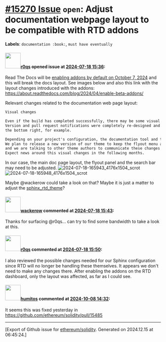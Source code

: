 # [\#15270 Issue](https://github.com/ethereum/solidity/issues/15270) `open`: Adjust documentation webpage layout to be compatible with RTD addons 
**Labels**: `documentation :book:`, `must have eventually`


#### <img src="https://avatars.githubusercontent.com/u/457348?u=e02c93e6d98c1154952140a8d5af50d9d5ca59c9&v=4" width="50">[r0qs](https://github.com/r0qs) opened issue at [2024-07-18 15:36](https://github.com/ethereum/solidity/issues/15270):

Read The Docs will be [enabling addons by default on October 7, 2024](https://about.readthedocs.com/blog/2024/07/addons-by-default/) and this will break the docs layout. See images below and also this link with the layout changes introduced with the addons: https://about.readthedocs.com/blog/2024/04/enable-beta-addons/

Relevant changes related to the documentation web page layout:
```txt
Visual changes

Even if the build has completed successfully, there may be some visual changes.
Version and pull request notifications were completely re-designed and the flyout menu has been moved to a floating position in
the bottom right, for example.

Depending on your project's configuration, the documentation tool and the theme you are using, you will notice these differences.
We plan to release a new version of our theme to keep the flyout menu at the bottom left integrated with the navbar soon,
and we are talking to other theme authors to communicate these changes and work with them towards a better integration.
Expect news around this visual changes in the following months.
```

In our case, the main doc page layout, the flyout panel and the search bar may need to be adjusted.
![2024-07-18-165943_4176x1504_scrot](https://github.com/user-attachments/assets/6c3c1153-99a4-4850-a7ad-61f2f4599444)
![2024-07-18-165948_4176x1504_scrot](https://github.com/user-attachments/assets/3e6869ea-1501-4a30-88ef-8ad17b5dc671)

Maybe @wackerow could take a look on that? Maybe it is just a matter to adjust the [sphinx_rtd_theme](https://github.com/readthedocs/sphinx_rtd_theme)?


#### <img src="https://avatars.githubusercontent.com/u/54227730?u=d309b39e7724bff546ce919e209cb06f440a8fe8&v=4" width="50">[wackerow](https://github.com/wackerow) commented at [2024-07-18 15:43](https://github.com/ethereum/solidity/issues/15270#issuecomment-2236895585):

Thanks for surfacing @r0qs... can try to find some bandwidth to take a look at this.

#### <img src="https://avatars.githubusercontent.com/u/457348?u=e02c93e6d98c1154952140a8d5af50d9d5ca59c9&v=4" width="50">[r0qs](https://github.com/r0qs) commented at [2024-07-18 15:50](https://github.com/ethereum/solidity/issues/15270#issuecomment-2236908998):

I also reviewed the possible changes needed for our Sphinx configuration since RTD will no longer be handling these themselves. It appears we don't need to make any changes there. After enabling the addons on the RTD dashboard, only the layout was affected, as far as I could see.

#### <img src="https://avatars.githubusercontent.com/u/244656?v=4" width="50">[humitos](https://github.com/humitos) commented at [2024-10-08 14:32](https://github.com/ethereum/solidity/issues/15270#issuecomment-2400026214):

It seems this was fixed yesterday in https://github.com/ethereum/solidity/pull/15485


-------------------------------------------------------------------------------



[Export of Github issue for [ethereum/solidity](https://github.com/ethereum/solidity). Generated on 2024.12.15 at 06:45:24.]
